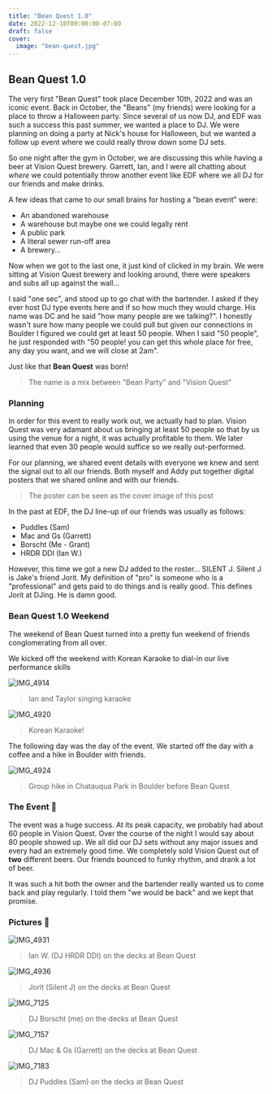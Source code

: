 ```yaml
---
title: "Bean Quest 1.0"
date: 2022-12-10T00:00:00-07:00
draft: false
cover:
  image: "bean-quest.jpg"
---
```


## Bean Quest 1.0

The very first "Bean Quest" took place December 10th, 2022 and was an iconic event. Back in October, the "Beans" (my friends) were looking for a place to throw a Halloween party. Since several of us now DJ, and EDF was such a success this past summer, we wanted a place to DJ. We were planning on doing a party at Nick's house for Halloween, but we wanted a follow up event where we could really throw down some DJ sets.

So one night after the gym in October, we are discussing this while having a beer at Vision Quest brewery. Garrett, Ian, and I were all chatting about *where* we could potentially throw another event like EDF where we all DJ for our friends and make drinks.

A few ideas that came to our small brains for hosting a "bean event" were:

- An abandoned warehouse
- A warehouse but maybe one we could legally rent
- A public park
- A literal sewer run-off area
- A brewery...

Now when we got to the last one, it just kind of clicked in my brain. We were sitting at Vision Quest brewery and looking around, there were speakers and subs all up against the wall...

I said "one sec", and stood up to go chat with the bartender. I asked if they ever host DJ type events here and if so how much they would charge. His name was DC and he said "how many people are we talking?". I honestly wasn't sure how many people we could pull but given our connections in Boulder I figured we could get at least 50 people. When I said "50 people", he just responded with "50 people! you can get this whole place for free, any day you want, and we will close at 2am".

Just like that **Bean Quest** was born!

> The name is a mix between "Bean Party" and "Vision Quest"

### Planning

In order for this event to really work out, we actually had to plan. Vision Quest was very adamant about us bringing at least 50 people so that by us using the venue for a night, it was actually profitable to them. We later learned that even 30 people would suffice so we really out-performed.

For our planning, we shared event details with everyone we knew and sent the signal out to all our friends. Both myself and Addy put together digital posters that we shared online and with our friends.

> The poster can be seen as the cover image of this post

In the past at EDF, the DJ line-up of our friends was usually as follows:

- Puddles (Sam)
- Mac and Gs (Garrett)
- Borscht (Me - Grant)
- HRDR DDI (Ian W.)

However, this time we got a new DJ added to the roster... SILENT J. Silent J is Jake's friend Jorit. My definition of "pro" is someone who is a "professional" and gets paid to do things and is really good. This defines Jorit at DJing. He is damn good.

### Bean Quest 1.0 Weekend

The weekend of Bean Quest turned into a pretty fun weekend of friends conglomerating from all over.

We kicked off the weekend with Korean Karaoke to dial-in our live performance skills

![IMG_4914](IMG_4914.jpg)

> Ian and Taylor singing karaoke

![IMG_4920](IMG_4920.jpg)

> Korean Karaoke!

The following day was the day of the event. We started off the day with a coffee and a hike in Boulder with friends.

![IMG_4924](IMG_4924.jpg)

> Group hike in Chatauqua Park in Boulder before Bean Quest

### The Event 🥳

The event was a huge success. At its peak capacity, we probably had about 60 people in Vision Quest. Over the course of the night I would say about 80 people showed up. We all did our DJ sets without any major issues and every had an extremely good time. We completely sold Vision Quest out of **two** different beers. Our friends bounced to funky rhythm, and drank a lot of beer.

It was such a hit both the owner and the bartender really wanted us to come back and play regularly. I told them "we would be back" and we kept that promise.

### Pictures 📸

![IMG_4931](IMG_4931.jpg)

> Ian W. (DJ HRDR DDI) on the decks at Bean Quest

![IMG_4936](IMG_4936.jpg)

> Jorit (Silent J) on the decks at Bean Quest

![IMG_7125](IMG_7125.jpg)

> DJ Borscht (me) on the decks at Bean Quest

![IMG_7157](IMG_7157.jpg)

> DJ Mac & Gs (Garrett) on the decks at Bean Quest

![IMG_7183](IMG_7183.jpg)

> DJ Puddles (Sam) on the decks at Bean Quest
